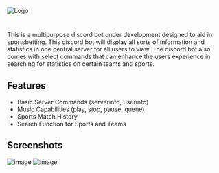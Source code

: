 
![Logo](https://socialify.git.ci/sukesan7/discordbotv2/image?description=1&descriptionEditable=Multi-Purpose%20Discord%20Bot%20with%20NBA%20and%20NFL%20statistic%20showcase&font=Rokkitt&name=1&owner=1&pattern=Solid&theme=Dark)


# 

This is a multipurpose discord bot under development  designed to aid in sportsbetting. This discord bot will display all sorts of information and statistics in one central server for all users to view. The discord bot also comes with select commands that can enhance the users experience in searching for statistics on certain teams and sports. 


## Features

- Basic Server Commands (serverinfo, userinfo)
- Music Capabilities (play, stop, pause, queue)
- Sports Match History
- Search Function for Sports and Teams



## Screenshots
![image](https://github.com/user-attachments/assets/b79d93aa-6c6b-45b8-a084-bb2d0fde26b7)
![image](https://github.com/user-attachments/assets/5471d2d2-ccf3-4032-951b-6d3741288607)


